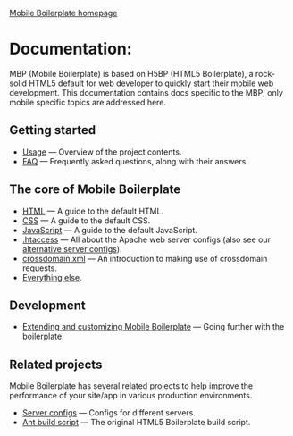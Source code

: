 [Mobile Boilerplate homepage](http://html5boilerplate.com/mobile/)

# Documentation:

MBP (Mobile Boilerplate) is based on H5BP (HTML5 Boilerplate), a rock-solid HTML5 default for web developer to quickly start their mobile web development. This documentation contains docs specific to the MBP; only mobile specific topics are addressed here.

## Getting started

* [Usage](usage.md) — Overview of the project contents.
* [FAQ](faq.md) — Frequently asked questions, along with their answers.

## The core of Mobile Boilerplate

* [HTML](html.md) — A guide to the default HTML.
* [CSS](css.md) — A guide to the default CSS.
* [JavaScript](js.md) — A guide to the default JavaScript.
* [.htaccess](https://github.com/h5bp/server-configs-apache)
  — All about the Apache web server configs (also see our [alternative server
  configs](https://github.com/h5bp/server-configs/blob/master/README.md)).
* [crossdomain.xml](crossdomain.md) — An introduction to making use of
  crossdomain requests.
* [Everything else](misc.md).

## Development

* [Extending and customizing Mobile Boilerplate](extend.md) — Going further with
  the boilerplate.

## Related projects

Mobile Boilerplate has several related projects to help improve the performance
of your site/app in various production environments.

* [Server configs](https://github.com/h5bp/server-configs) — Configs for
  different servers.
* [Ant build script](https://github.com/h5bp/ant-build-script) — The original
  HTML5 Boilerplate build script.
